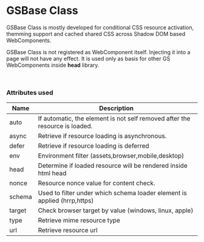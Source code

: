 # GSBase Class
 
GSBase Class is mostly developed for conditional CSS resource activation, themming support and cached shared CSS across Shadow DOM based WebComponents.
 
GSBase Class is not registered as WebComponent itself. Injecting it into a page will not have any effect. It is used only as basis for other GS WebComponents inside **head** library.
 
<br>
 
### Attributes used
 
|Name            |Description                                                                  |
|----------------|-----------------------------------------------------------------------------|
| auto           | If automatic, the element is not self removed after the resource is loaded. |
| async          | Retrieve if resource loading is asynchronous.                               |
| defer          | Retrieve if resource loading is deferred                                    |
| env            | Environment filter (assets,browser,mobile,desktop)                          |
| head           | Determine if loaded resource will be rendered inside html head              |
| nonce          | Resource nonce value for content check.                                     |
| schema         | Used to filter under which schema loader element is applied (hrrp,https)    |
| target         | Check browser target by value (windows, linux, apple)                       |
| type           | Retrieve mime resource type                                                 |
| url            | Retrieve resource url                                                       |
 
